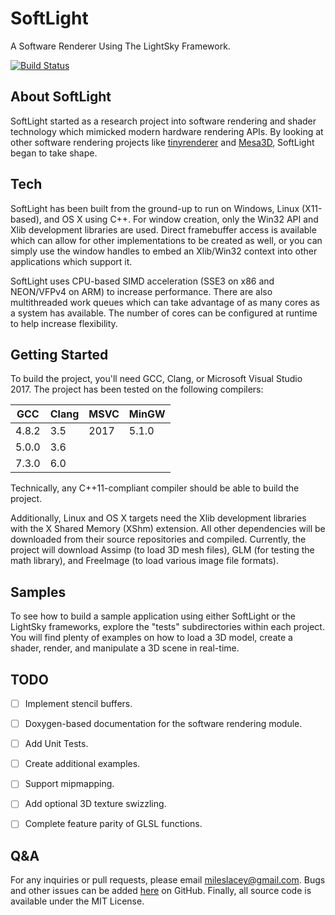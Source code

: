 # SoftLight
A Software Renderer Using The LightSky Framework.

[![Build Status](https://travis-ci.org/hamsham/SoftLight.svg?branch=master)](https://travis-ci.org/hamsham/SoftLight)



## About SoftLight
SoftLight started as a research project into software rendering and shader technology which mimicked modern hardware rendering APIs. By looking at other software rendering projects like [tinyrenderer](https://github.com/ssloy/tinyrenderer/wiki) and [Mesa3D](https://www.mesa3d.org), SoftLight began to take shape.



## Tech
SoftLight has been built from the ground-up to run on Windows, Linux (X11-based), and OS X using C++. For window creation, only the Win32 API and Xlib development libraries are used. Direct framebuffer access is available which can allow for other implementations to be created as well, or you can simply use the window handles to embed an Xlib/Win32 context into other applications which support it.

SoftLight uses CPU-based SIMD acceleration (SSE3 on x86 and NEON/VFPv4 on ARM) to increase performance. There are also multithreaded work queues which can take advantage of as many cores as a system has available. The number of cores can be configured at runtime to help increase flexibility.



## Getting Started
To build the project, you'll need GCC, Clang, or Microsoft Visual Studio
2017. The project has been tested on the following compilers:

| GCC | Clang | MSVC | MinGW |
| --- | ----- | ---- | ----- |
| 4.8.2 | 3.5 | 2017 | 5.1.0 |
| 5.0.0 | 3.6 |      |       |
| 7.3.0 | 6.0 |      |       |

Technically, any C++11-compliant compiler should be able to build the project.

Additionally, Linux and OS X targets need the Xlib development libraries with the X Shared Memory (XShm) extension. All other dependencies will be downloaded from their source repositories and compiled. Currently, the project will download Assimp (to load 3D mesh files), GLM (for testing the math library), and FreeImage (to load various image file formats).



## Samples
To see how to build a sample application using either SoftLight or the LightSky frameworks, explore the "tests" subdirectories within each project. You will find plenty of examples on how to load a 3D model, create a shader, render, and manipulate a 3D scene in real-time.



## TODO
- [ ] Implement stencil buffers.
- [ ] Doxygen-based documentation for the software rendering module.
- [ ] Add Unit Tests.
- [ ] Create additional examples.
- [ ] Support mipmapping.
- [ ] Add optional 3D texture swizzling.
- [ ] Complete feature parity of GLSL functions.



## Q&A
For any inquiries or pull requests, please email mileslacey@gmail.com. Bugs and other issues can be added [here](https://github.com/hamsham/SoftLight/issues) on GitHub. Finally, all source code is available under the MIT License.

